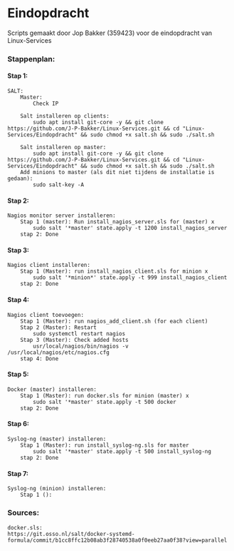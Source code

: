 # Eindopdracht

Scripts gemaakt door Jop Bakker (359423) voor de eindopdracht van Linux-Services

### Stappenplan:
#### Stap 1:
```
SALT:
	Master:
		Check IP
		
	Salt installeren op clients:
		sudo apt install git-core -y && git clone https://github.com/J-P-Bakker/Linux-Services.git && cd "Linux-Services/Eindopdracht" && sudo chmod +x salt.sh && sudo ./salt.sh

	Salt installeren op master:
		sudo apt install git-core -y && git clone https://github.com/J-P-Bakker/Linux-Services.git && cd "Linux-Services/Eindopdracht" && sudo chmod +x salt.sh && sudo ./salt.sh
	Add minions to master (als dit niet tijdens de installatie is gedaan):
		sudo salt-key -A
```
#### Stap 2:
```
Nagios monitor server installeren:
	Stap 1 (master): Run install_nagios_server.sls for (master) x
		sudo salt '*master' state.apply -t 1200 install_nagios_server
	stap 2: Done
```
#### Stap 3:
```
Nagios client installeren:
	Stap 1 (Master): run install_nagios_client.sls for minion x
		sudo salt '*minion*' state.apply -t 999 install_nagios_client
	stap 2: Done
```
#### Stap 4:
```
Nagios client toevoegen:
	Stap 1 (Master): run nagios_add_client.sh (for each client)
	Stap 2 (Master): Restart
		sudo systemctl restart nagios
	Stap 3 (Master): Check added hosts
		usr/local/nagios/bin/nagios -v /usr/local/nagios/etc/nagios.cfg
	stap 4: Done
```
#### Stap 5:
```
Docker (master) installeren:
	Stap 1 (Master): run docker.sls for minion (master) x
		sudo salt '*master' state.apply -t 500 docker
	stap 2: Done
```
#### Stap 6:
```
Syslog-ng (master) installeren:
	Stap 1 (Master): run install_syslog-ng.sls for master
		sudo salt '*master' state.apply -t 500 install_syslog-ng
	stap 2: Done
```
#### Stap 7:
```
Syslog-ng (minion) installeren:
	Stap 1 (): 
```

### Sources:
```
docker.sls:
https://git.osso.nl/salt/docker-systemd-formula/commit/b1cc8ffc12b08ab3f28740538a0f0eeb27aa0f38?view=parallel



```
